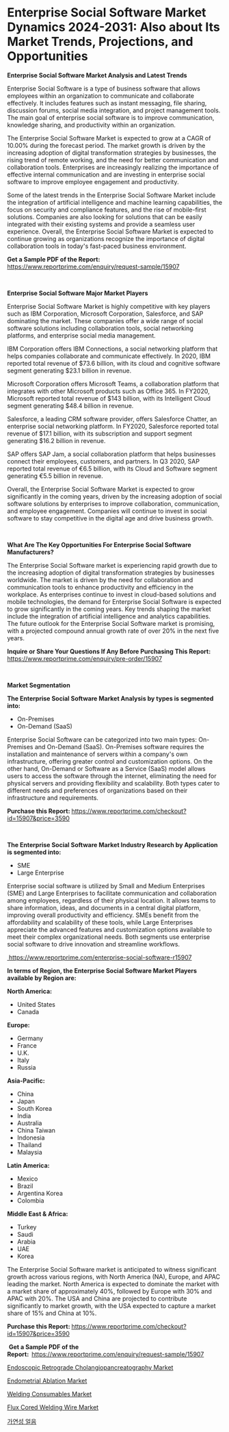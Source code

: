 <p><h1>Enterprise Social Software Market Dynamics 2024-2031: Also about Its Market Trends, Projections, and Opportunities</h1></p><p><strong>Enterprise Social Software Market Analysis and Latest Trends</strong></p>
<p><p>Enterprise Social Software is a type of business software that allows employees within an organization to communicate and collaborate effectively. It includes features such as instant messaging, file sharing, discussion forums, social media integration, and project management tools. The main goal of enterprise social software is to improve communication, knowledge sharing, and productivity within an organization.</p><p>The Enterprise Social Software Market is expected to grow at a CAGR of 10.00% during the forecast period. The market growth is driven by the increasing adoption of digital transformation strategies by businesses, the rising trend of remote working, and the need for better communication and collaboration tools. Enterprises are increasingly realizing the importance of effective internal communication and are investing in enterprise social software to improve employee engagement and productivity.</p><p>Some of the latest trends in the Enterprise Social Software Market include the integration of artificial intelligence and machine learning capabilities, the focus on security and compliance features, and the rise of mobile-first solutions. Companies are also looking for solutions that can be easily integrated with their existing systems and provide a seamless user experience. Overall, the Enterprise Social Software Market is expected to continue growing as organizations recognize the importance of digital collaboration tools in today's fast-paced business environment.</p></p>
<p><strong>Get a Sample PDF of the Report:&nbsp;</strong> <a href="https://www.reportprime.com/enquiry/request-sample/15907">https://www.reportprime.com/enquiry/request-sample/15907</a></p>
<p>&nbsp;</p>
<p><strong>Enterprise Social Software Major Market Players</strong></p>
<p><p>Enterprise Social Software Market is highly competitive with key players such as IBM Corporation, Microsoft Corporation, Salesforce, and SAP dominating the market. These companies offer a wide range of social software solutions including collaboration tools, social networking platforms, and enterprise social media management.</p><p>IBM Corporation offers IBM Connections, a social networking platform that helps companies collaborate and communicate effectively. In 2020, IBM reported total revenue of $73.6 billion, with its cloud and cognitive software segment generating $23.1 billion in revenue.</p><p>Microsoft Corporation offers Microsoft Teams, a collaboration platform that integrates with other Microsoft products such as Office 365. In FY2020, Microsoft reported total revenue of $143 billion, with its Intelligent Cloud segment generating $48.4 billion in revenue.</p><p>Salesforce, a leading CRM software provider, offers Salesforce Chatter, an enterprise social networking platform. In FY2020, Salesforce reported total revenue of $17.1 billion, with its subscription and support segment generating $16.2 billion in revenue.</p><p>SAP offers SAP Jam, a social collaboration platform that helps businesses connect their employees, customers, and partners. In Q3 2020, SAP reported total revenue of €6.5 billion, with its Cloud and Software segment generating €5.5 billion in revenue.</p><p>Overall, the Enterprise Social Software Market is expected to grow significantly in the coming years, driven by the increasing adoption of social software solutions by enterprises to improve collaboration, communication, and employee engagement. Companies will continue to invest in social software to stay competitive in the digital age and drive business growth.</p></p>
<p>&nbsp;</p>
<p><strong>What Are The Key Opportunities For Enterprise Social Software Manufacturers?</strong></p>
<p><p>The Enterprise Social Software market is experiencing rapid growth due to the increasing adoption of digital transformation strategies by businesses worldwide. The market is driven by the need for collaboration and communication tools to enhance productivity and efficiency in the workplace. As enterprises continue to invest in cloud-based solutions and mobile technologies, the demand for Enterprise Social Software is expected to grow significantly in the coming years. Key trends shaping the market include the integration of artificial intelligence and analytics capabilities. The future outlook for the Enterprise Social Software market is promising, with a projected compound annual growth rate of over 20% in the next five years.</p></p>
<p><strong>Inquire or Share Your Questions If Any Before Purchasing This Report:</strong> <a href="https://www.reportprime.com/enquiry/pre-order/15907">https://www.reportprime.com/enquiry/pre-order/15907</a></p>
<p>&nbsp;</p>
<p><strong>Market Segmentation</strong></p>
<p><strong>The Enterprise Social Software Market Analysis by types is segmented into:</strong></p>
<p><ul><li>On-Premises</li><li>On-Demand (SaaS)</li></ul></p>
<p><p>Enterprise Social Software can be categorized into two main types: On-Premises and On-Demand (SaaS). On-Premises software requires the installation and maintenance of servers within a company's own infrastructure, offering greater control and customization options. On the other hand, On-Demand or Software as a Service (SaaS) model allows users to access the software through the internet, eliminating the need for physical servers and providing flexibility and scalability. Both types cater to different needs and preferences of organizations based on their infrastructure and requirements.</p></p>
<p><strong>Purchase this Report:&nbsp;</strong><a href="https://www.reportprime.com/checkout?id=15907&price=3590">https://www.reportprime.com/checkout?id=15907&price=3590</a></p>
<p>&nbsp;</p>
<p><strong>The Enterprise Social Software Market Industry Research by Application is segmented into:</strong></p>
<p><ul><li>SME</li><li>Large Enterprise</li></ul></p>
<p><p>Enterprise social software is utilized by Small and Medium Enterprises (SME) and Large Enterprises to facilitate communication and collaboration among employees, regardless of their physical location. It allows teams to share information, ideas, and documents in a central digital platform, improving overall productivity and efficiency. SMEs benefit from the affordability and scalability of these tools, while Large Enterprises appreciate the advanced features and customization options available to meet their complex organizational needs. Both segments use enterprise social software to drive innovation and streamline workflows.</p></p>
<p><a href="https://www.reportprime.com/enterprise-social-software-r15907">&nbsp;https://www.reportprime.com/enterprise-social-software-r15907</a></p>
<p><strong>In terms of Region, the Enterprise Social Software Market Players available by Region are:</strong></p>
<p>
    <p> <strong> North America: </strong>
        <ul>
            <li>United States</li>
            <li>Canada</li>
        </ul>
        </p> 
    <p> <strong> Europe: </strong>
        <ul>
            <li>Germany</li>
            <li>France</li>
            <li>U.K.</li>
            <li>Italy</li>
            <li>Russia</li>
        </ul>
        </p> 
    <p> <strong> Asia-Pacific: </strong>
        <ul>
            <li>China</li>
            <li>Japan</li>
            <li>South Korea</li>
            <li>India</li>
            <li>Australia</li>
            <li>China Taiwan</li>
            <li>Indonesia</li>
            <li>Thailand</li>
            <li>Malaysia</li>
        </ul>
        </p> 
    <p> <strong> Latin America: </strong>
        <ul>
            <li>Mexico</li>
            <li>Brazil</li>
            <li>Argentina Korea</li>
            <li>Colombia</li>
        </ul>
        </p> 
    <p> <strong> Middle East & Africa: </strong>
        <ul>
            <li>Turkey</li>
            <li>Saudi</li>
            <li>Arabia</li>
            <li>UAE</li>
            <li>Korea</li>
        </ul>
    </p>
    </p>
<p><p>The Enterprise Social Software market is anticipated to witness significant growth across various regions, with North America (NA), Europe, and APAC leading the market. North America is expected to dominate the market with a market share of approximately 40%, followed by Europe with 30% and APAC with 20%. The USA and China are projected to contribute significantly to market growth, with the USA expected to capture a market share of 15% and China at 10%.</p></p>
<p><strong>Purchase this Report: </strong><a href="https://www.reportprime.com/checkout?id=15907&price=3590">https://www.reportprime.com/checkout?id=15907&price=3590</a></p>
<p>&nbsp;<strong>Get a Sample PDF of the Report:&nbsp;&nbsp;</strong><a href="https://www.reportprime.com/enquiry/request-sample/15907">https://www.reportprime.com/enquiry/request-sample/15907</a></p>
<p><strong></strong></p>
<p><p><a href="https://github.com/timeliteaut/Market-Research-Report-List-2/blob/main/endoscopic-retrograde-cholangiopancreatography-market.md">Endoscopic Retrograde Cholangiopancreatography Market</a></p><p><a href="https://github.com/bobicer/Market-Research-Report-List-2/blob/main/endometrial-ablation-market.md">Endometrial Ablation Market</a></p><p><a href="https://issuu.com/reportprime-2/docs/welding-consumables-market-size-2030.pptx">Welding Consumables Market</a></p><p><a href="https://issuu.com/reportprime-2/docs/flux-cored-welding-wire-market-size-2030.pptx">Flux Cored Welding Wire Market</a></p><p><a href="https://github.com/JonHarrtis67676y/Market-Research-Report-List-1/blob/main/607680723785.md">가연성 얼음</a></p></p>